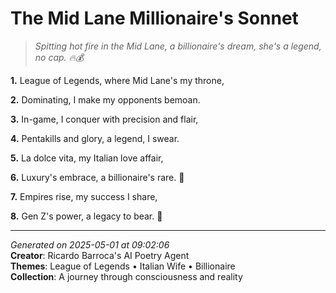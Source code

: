 # The Mid Lane Millionaire's Sonnet

> *Spitting hot fire in the Mid Lane, a billionaire's dream, she's a legend, no cap. 🔥💰*

**1.** League of Legends, where Mid Lane's my throne,


**2.** Dominating, I make my opponents bemoan.


**3.** In-game, I conquer with precision and flair,


**4.** Pentakills and glory, a legend, I swear.


**5.** La dolce vita, my Italian love affair,


**6.** Luxury's embrace, a billionaire's rare. 💎


**7.** Empires rise, my success I share,


**8.** Gen Z's power, a legacy to bear. 💪



---

*Generated on 2025-05-01 at 09:02:06*  
**Creator**: Ricardo Barroca's AI Poetry Agent  
**Themes**: League of Legends • Italian Wife • Billionaire  
**Collection**: A journey through consciousness and reality